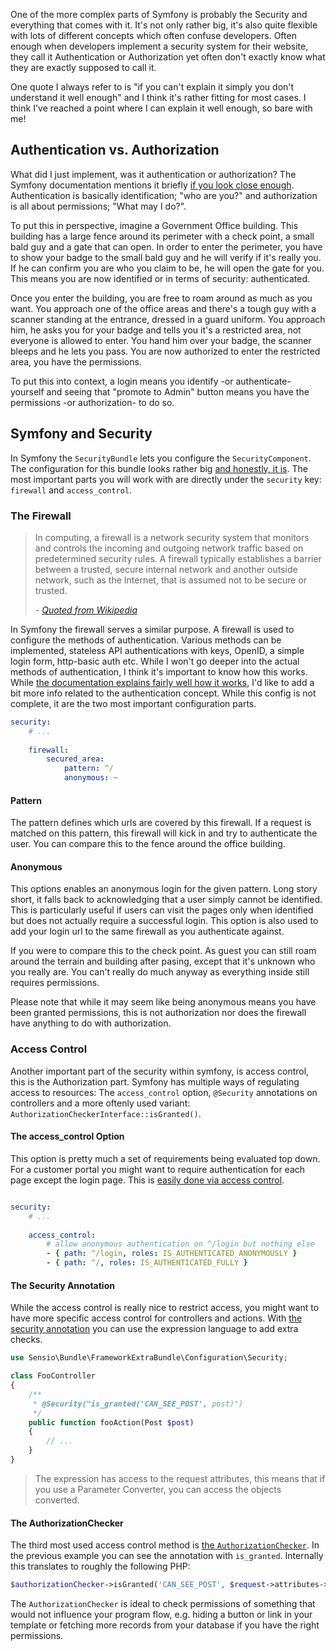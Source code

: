 [//]: # (TITLE: Symfony Security Made Simple)
[//]: # (TAGS: php, security, configuration, authentication, authorization, firewall, access control)

One of the more complex parts of Symfony is probably the Security and everything that comes with it. It's not only
rather big, it's also quite flexible with lots of different concepts which often confuse developers. Often enough when
developers implement a security system for their website, they call it Authentication or Authorization yet often don't
exactly know what they are exactly supposed to call it.

One quote I always refer to is "if you can't explain it simply you don't understand it well enough" and I think it's
rather fitting for most cases. I think I've reached a point where I can explain it well enough, so bare with me!

## Authentication vs. Authorization

What did I just implement, was it authentication or authorization? The Symfony documentation mentions it briefly
[if you look close enough][1]. Authentication is basically identification; "who are you?" and authorization is
all about permissions; "What may I do?".

To put this in perspective, imagine a Government Office building. This building has a large fence around its perimeter
with a check point, a small bald guy and a gate that can open. In order to enter the perimeter, you have to show your
badge to the small bald guy and he will verify if it's really you. If he can confirm you are who you claim to be, he
will open the gate for you. This means you are now identified or in terms of security: authenticated.

Once you enter the building, you are free to roam around as much as you want. You approach one of the office areas and
there's a tough guy with a scanner standing at the entrance, dressed in a guard uniform. You approach him, he asks you
for your badge and tells you it's a restricted area, not everyone is allowed to enter. You hand him over your badge, the
scanner bleeps and he lets you pass. You are now authorized to enter the restricted area, you have the permissions.

To put this into context, a login means you identify -or authenticate- yourself and seeing that "promote to Admin"
button means you have the permissions -or authorization- to do so.

## Symfony and Security

In Symfony the `SecurityBundle` lets you configure the `SecurityComponent`. The configuration for this bundle looks
rather big [and honestly, it is][2]. The most important parts you will work with are directly under the `security` key:
`firewall` and `access_control`.

### The Firewall

> In computing, a firewall is a network security system that monitors and controls the incoming and outgoing network
  traffic based on predetermined security rules. A firewall typically establishes a barrier between a trusted, secure
  internal network and another outside network, such as the Internet, that is assumed not to be secure or trusted.
>
> _- [Quoted from Wikipedia][3]_

In Symfony the firewall serves a similar purpose. A firewall is used to configure the methods of authentication. Various
methods can be implemented, stateless API authentications with keys, OpenID, a simple login form, http-basic auth etc.
While I won't go deeper into the actual methods of authentication, I think it's important to know how this works. While
[the documentation explains fairly well how it works][4], I'd like to add a bit more info related to the authentication
concept. While this config is not complete, it are the two most important configuration parts.

```yml
security:
    # ... 
    
    firewall:
        secured_area:
            pattern: ^/
            anonymous: ~
```


#### Pattern

The pattern defines which urls are covered by this firewall. If a request is matched on this pattern, this firewall will
kick in and try to authenticate the user. You can compare this to the fence around the office building.

#### Anonymous

This options enables an anonymous login for the given pattern. Long story short, it falls back to acknowledging that a
user simply cannot be identified. This is particularly useful if users can visit the pages only when identified but does
not actually require a successful login. This option is also used to add your login url to the same firewall as you
authenticate against.

If you were to compare this to the check point. As guest you can still roam around the terrain and building after
pasing, except that it's unknown who you really are. You can't really do much anyway as everything inside still requires
permissions.

Please note that while it may seem like being anonymous means you have been granted permissions, this is not
authorization nor does the firewall have anything to do with authorization.

### Access Control

Another important part of the security within symfony, is access control, this is the Authorization part. Symfony has
multiple ways of regulating access to resources: The `access_control` option, `@Security` annotations on controllers and
a more oftenly used variant: `AuthorizationCheckerInterface::isGranted()`.

#### The access_control Option

This option is pretty much a set of requirements being evaluated top down. For a customer portal you might want to
require authentication for each page except the login page. This is [easily done via access control][5].

```yml

security:
    # ...
    
    access_control:
        # allow anonymous authentication on ^/login but nothing else
        - { path: ^/login, roles: IS_AUTHENTICATED_ANONYMOUSLY }
        - { path: ^/, roles: IS_AUTHENTICATED_FULLY }
```

#### The Security Annotation

While the access control is really nice to restrict access, you might want to have more specific access control for
controllers and actions. With [the security annotation][6] you can use the expression language to add extra checks.

```php
use Sensio\Bundle\FrameworkExtraBundle\Configuration\Security;

class FooController
{
    /**
     * @Security("is_granted('CAN_SEE_POST', post)")
     */
    public function fooAction(Post $post)
    {
        // ...
    }
}

```

> The expression has access to the request attributes, this means that if you use a Parameter Converter, you can access
  the objects converted.

#### The AuthorizationChecker

The third most used access control method is [the `AuthorizationChecker`][7]. In the previous example you can see the
annotation with `is_granted`. Internally this translates to roughly the following PHP:

```php
$authorizationChecker->isGranted('CAN_SEE_POST', $request->attributes->get('post'));
```

The `AuthorizationChecker` is ideal to check permissions of something that would not influence your program flow, e.g.
hiding a button or link in your template or fetching more records from your database if you have the right permissions.


[1]: http://symfony.com/doc/current/security.html#learn-more
[2]: http://symfony.com/doc/current/reference/configuration/security.html
[3]: https://en.wikipedia.org/wiki/Firewall_(computing)
[4]: http://symfony.com/doc/current/security.html
[5]: http://symfony.com/doc/current/security.html#securing-url-patterns-access-control
[6]: http://symfony.com/doc/current/bundles/SensioFrameworkExtraBundle/annotations/security.html
[7]: http://symfony.com/doc/current/components/security/authorization.html#authorization-checker
